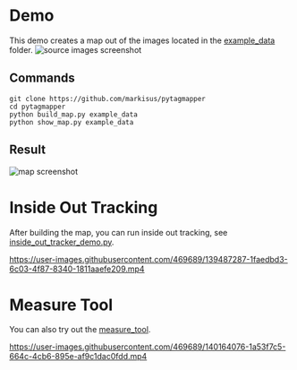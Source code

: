 Demo
====
This demo creates a map out of the images located in the [example_data](https://github.com/markisus/pytagmapper/tree/main/example_data) folder.
![source images screenshot](https://github.com/markisus/pytagmapper/blob/main/source_images.png)  

Commands
----

    git clone https://github.com/markisus/pytagmapper
    cd pytagmapper
    python build_map.py example_data
    python show_map.py example_data
    
 Result
 ----
    
![map screenshot](https://github.com/markisus/pytagmapper/blob/main/demo.png)

Inside Out Tracking
=====
After building the map, you can run inside out tracking, see [inside_out_tracker_demo.py](https://github.com/markisus/pytagmapper/blob/main/inside_out_tracker_demo.py).



https://user-images.githubusercontent.com/469689/139487287-1faedbd3-6c03-4f87-8340-1811aaefe209.mp4

Measure Tool
=====
You can also try out the [measure_tool](https://github.com/markisus/pytagmapper/blob/main/measure_tool.py).


https://user-images.githubusercontent.com/469689/140164076-1a53f7c5-664c-4cb6-895e-af9c1dac0fdd.mp4

